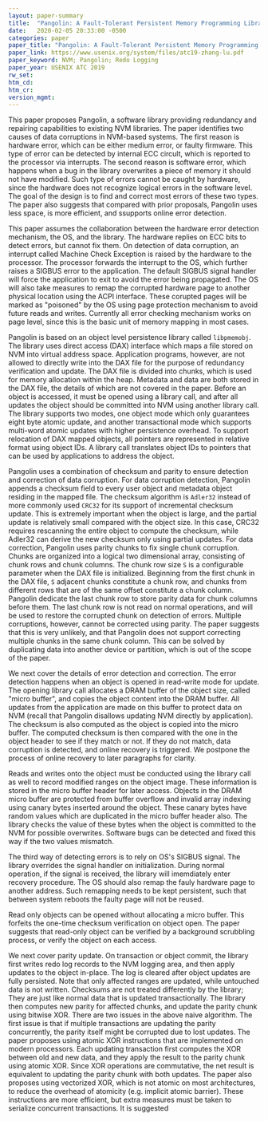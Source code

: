 ```yaml
---
layout: paper-summary
title:  "Pangolin: A Fault-Tolerant Persistent Memory Programming Library"
date:   2020-02-05 20:33:00 -0500
categories: paper
paper_title: "Pangolin: A Fault-Tolerant Persistent Memory Programming Library"
paper_link: https://www.usenix.org/system/files/atc19-zhang-lu.pdf
paper_keyword: NVM; Pangolin; Redo Logging
paper_year: USENIX ATC 2019
rw_set:
htm_cd:
htm_cr:
version_mgmt:
---
```


This paper proposes Pangolin, a software library providing redundancy and repairing capabilities to existing NVM libraries.
The paper identifies two causes of data corruptions in NVM-based systems. The first reason is hardware error, which can 
be either medium error, or faulty firmware. This type of error can be detected by internal ECC circult, which is reported
to the processor via interrupts. The second reason is software error, which happens when a bug in the library overwrites
a piece of memory it should not have modified. Such type of errors cannot be caught by hardware, since the hardware does
not recognize logical errors in the software level. The goal of the design is to find and correct most errors of these 
two types. The paper also suggests that compared with prior proposals, Pangolin uses less space, is more efficient, 
and ssupports online error detection. 

This paper assumes the collaboration between the hardware error detection mechanism, the OS, and the library. The hardware
replies on ECC bits to detect errors, but cannot fix them. On detection of data corruption, an interrupt called 
Machine Check Exception is raised by the hardware to the processor. The processor forwards the interrupt to the OS, which 
further raises a SIGBUS error to the application. The default SIGBUS signal handler will force the application to exit
to avoid the error being propagated. The OS will also take measures to remap the corrupted hardware page to another physical
location using the ACPI interface. These corupted pages will be marked as "poisoned" by the OS using page protection
mechanism to avoid future reads and writes. Currently all error checking mechanism works on page level, since this is the 
basic unit of memory mapping in most cases.

Pangolin is based on an object level persistence library called `libpmemobj`. The library uses direct access (DAX) interface
which maps a file stored on NVM into virtual address space. Application programs, however, are not allowed to directly
write into the DAX file for the purpose of redundancy verification and update. The DAX file is divided into chunks, which
is used for memory allocation within the heap. Metadata and data are both stored in the DAX file, the details of which
are not covered in the paper. Before an object is accessed, it must be opened using a library call, and after all updates
the object should be committed into NVM using another library call. The library supports two modes, one object mode which
only guarantees eight byte atomic update, and another transactional mode which supports multi-word atomic updates with
higher persistence overhead. To support relocation of DAX mapped objects, all pointers are represented in relative format 
using object IDs. A library call translates object IDs to pointers that can be used by applications to address the object.

Pangolin uses a combination of checksum and parity to ensure detection and correction of data corruption. For data corruption
detection, Pangolin appends a checksum field to every user object and metadata object residing in the mapped file. The 
checksum algorithm is `Adler32` instead of more commonly used `CRC32` for its support of incremental checksum update. 
This is extremely important when the object is large, and the partial update is relatively small compared with the object 
size. In this case, CRC32 requires rescanning the entire object to compute the checksum, while Adler32 can derive the 
new checksum only using partial updates. For data correction, Pangolin uses parity chunks to fix single chunk corruption.
Chunks are organized into a logical two dimensional array, consisting of chunk rows and chunk columns. The chunk row
size `S` is a configurable parameter when the DAX file is initialized. Beginning from the first chunk in the DAX file,
`S` adjacent chunks constitute a chunk row, and chunks from different rows that are of the same offset constitute a chunk 
column. Pangolin dedicate the last chunk row to store parity data for chunk columns before them. The last chunk row is not
read on normal operations, and will be used to restore the corrupted chunk on detection of errors.
Multiple corruptions, however, cannot be corrected using parity. The paper suggests that this is very unlikely, and that
Pangolin does not support correcting multiple chunks in the same chunk column. This can be solved by duplicating data
into another device or partition, which is out of the scope of the paper.

We next cover the details of error detection and correction. The error detection happens when an object is opened in
read-write mode for update. The opening library call allocates a DRAM buffer of the object size, called "micro buffer", 
and copies the object content into the DRAM buffer. All updates from the application are made on this buffer to protect
data on NVM (recall that Pangolin disallows updating NVM directly by application). The checksum is also computed as the 
object is copied into the micro buffer. The computed checksum is then compared with the one in the object header to 
see if they match or not. If they do not match, data corruption is detected, and online recovery is triggered. We postpone
the process of online recovery to later paragraphs for clarity.

Reads and writes onto the object must be conducted using the library call as well to record modified ranges on the object
image. These information is stored in the micro buffer header for later access. Objects in the DRAM micro buffer are protected 
from buffer overflow and invalid array indexing using canary bytes inserted around the object. These canary bytes have random
values which are duplicated in the micro buffer header also. The library checks the value of these bytes when the object
is committed to the NVM for possible overwrites. Software bugs can be detected and fixed this way if the two values mismatch.

The third way of detecting errors is to rely on OS's SIGBUS signal. The library overrides the signal handler on initialization.
During normal operation, if the signal is received, the library will imemdiately enter recovery procedure. The OS should 
also remap the fauly hardware page to another address. Such remapping needs to be kept persistent, such that between
system reboots the faulty page will not be reused.

Read only objects can be opened without allocating a micro buffer. This forfeits the one-time checksum verification
on object open. The paper suggests that read-only object can be verified by a background scrubbling process, or verify
the object on each access. 

We next cover parity update. On transaction or object commit, the library first writes redo log records to the NVM
logging area, and then apply updates to the object in-place. The log is cleared after object updates are fully persisted.
Note that only affected ranges are updated, while untouched data is not written. Checksums are not treated differently
by the library; They are just like normal data that is updated transactionally. The library then computes new parity for
affected chunks, and update the parity chunk using bitwise XOR. There are two issues in the above naive algorithm. 
The first issue is that if multiple transactions are updating the parity concurrently, the parity itself might be corrupted
due to lost updates. The paper proposes using atomic XOR instructions that are implemented on modern processors. Each
updating transaction first computes the XOR between old and new data, and they apply the result to the parity chunk
using atomic XOR. Since XOR operations are commutative, the net result is equivalent to updating the parity chunk with
both updates. The paper also proposes using vectorized XOR, which is not atomic on most architectures, to reduce the 
overhead of atomicity (e.g. implicit atomic barrier). These instructions are more efficient, but extra measures must be 
taken to serialize concurrent transactions. It is suggested